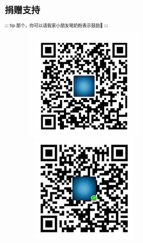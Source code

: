 # 捐赠支持

::: tip
那个，你可以请我家小朋友喝奶粉表示鼓励:baby_bottle:
:::

<div align="center">

<img src="/alipay-qr-code.png" height="330" >

<img src="/wechat-qr-code.png" height="320" >
 </div>
